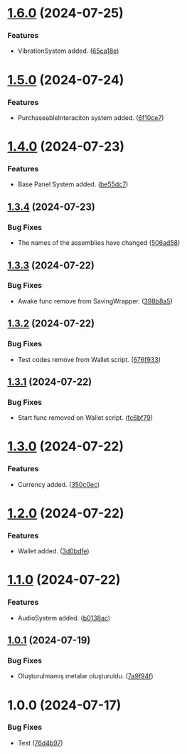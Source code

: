 # [1.6.0](https://github.com/boshphelm/com.boshphelm/compare/v1.5.0...v1.6.0) (2024-07-25)


### Features

* VibrationSystem added. ([65ca18e](https://github.com/boshphelm/com.boshphelm/commit/65ca18e0d395037ea7bf3e2f5f412035808721d2))

# [1.5.0](https://github.com/boshphelm/com.boshphelm/compare/v1.4.0...v1.5.0) (2024-07-24)


### Features

* PurchaseableInteraciton system added. ([6f10ce7](https://github.com/boshphelm/com.boshphelm/commit/6f10ce7a70bac8fa2f92f39a11b472b4079e4cac))

# [1.4.0](https://github.com/boshphelm/com.boshphelm/compare/v1.3.4...v1.4.0) (2024-07-23)


### Features

* Base Panel System added. ([be55dc7](https://github.com/boshphelm/com.boshphelm/commit/be55dc727ad0ff8a5f51346152aaa5b24c0ffd42))

## [1.3.4](https://github.com/boshphelm/com.boshphelm/compare/v1.3.3...v1.3.4) (2024-07-23)


### Bug Fixes

* The names of the assemblies have changed ([506ad58](https://github.com/boshphelm/com.boshphelm/commit/506ad5833f12cae176a12dfa7b60c7148a94fd8b))

## [1.3.3](https://github.com/boshphelm/com.boshphelm/compare/v1.3.2...v1.3.3) (2024-07-22)


### Bug Fixes

* Awake func remove from SavingWrapper. ([398b8a5](https://github.com/boshphelm/com.boshphelm/commit/398b8a5dfa4914ace1cd029bc1880362f259fc13))

## [1.3.2](https://github.com/boshphelm/com.boshphelm/compare/v1.3.1...v1.3.2) (2024-07-22)


### Bug Fixes

* Test codes remove from Wallet script. ([676f933](https://github.com/boshphelm/com.boshphelm/commit/676f933a809ec015db5b263c82a6e32b1d456640))

## [1.3.1](https://github.com/boshphelm/com.boshphelm/compare/v1.3.0...v1.3.1) (2024-07-22)


### Bug Fixes

* Start func removed on Wallet script. ([fc6bf79](https://github.com/boshphelm/com.boshphelm/commit/fc6bf7984b8f7337be2f258ad411e737a3c7ee37))

# [1.3.0](https://github.com/boshphelm/com.boshphelm/compare/v1.2.0...v1.3.0) (2024-07-22)


### Features

* Currency added. ([350c0ec](https://github.com/boshphelm/com.boshphelm/commit/350c0ec96ccb39be87ba3646732f0e774516f913))

# [1.2.0](https://github.com/boshphelm/com.boshphelm/compare/v1.1.0...v1.2.0) (2024-07-22)


### Features

* Wallet added. ([3d0bdfe](https://github.com/boshphelm/com.boshphelm/commit/3d0bdfe9c1491059b9e6d93dbc170676b9bca16b))

# [1.1.0](https://github.com/boshphelm/com.boshphelm/compare/v1.0.1...v1.1.0) (2024-07-22)


### Features

* AudioSystem added. ([b0138ac](https://github.com/boshphelm/com.boshphelm/commit/b0138ace1783972a7df05a8893751777ff124f57))

## [1.0.1](https://github.com/boshphelm/com.boshphelm/compare/v1.0.0...v1.0.1) (2024-07-19)


### Bug Fixes

* Oluşturulmamış metalar oluşturuldu. ([7a9f94f](https://github.com/boshphelm/com.boshphelm/commit/7a9f94f0e28a99d5821fcc430b9c403dbbe3e4b1))

# 1.0.0 (2024-07-17)


### Bug Fixes

* Test ([76d4b97](https://github.com/boshphelm/com.boshphelm/commit/76d4b97e3ba875719688d05b3f5955b83c57511c))
